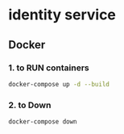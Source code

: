 # identity service


## Docker

### 1. to RUN containers
```sh
docker-compose up -d --build
```

### 2. to Down
```sh
docker-compose down
```